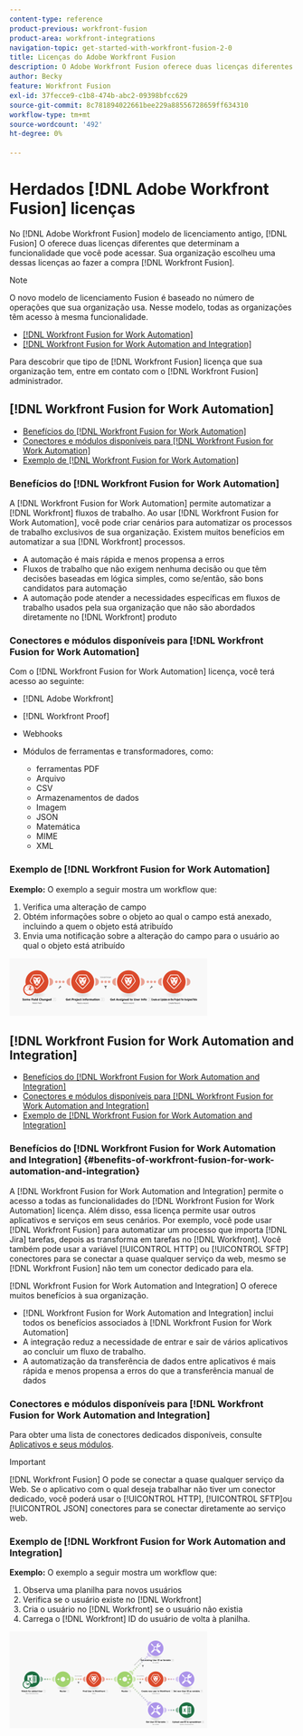 ```yaml
---
content-type: reference
product-previous: workfront-fusion
product-area: workfront-integrations
navigation-topic: get-started-with-workfront-fusion-2-0
title: Licenças do Adobe Workfront Fusion
description: O Adobe Workfront Fusion oferece duas licenças diferentes que determinam a funcionalidade que você pode acessar. Sua organização escolheu uma dessas licenças ao comprar o Workfront Fusion.
author: Becky
feature: Workfront Fusion
exl-id: 37fecce9-c1b8-474b-abc2-09398bfcc629
source-git-commit: 8c781894022661bee229a88556728659ff634310
workflow-type: tm+mt
source-wordcount: '492'
ht-degree: 0%

---
```


# Herdados [!DNL Adobe Workfront Fusion] licenças

No [!DNL Adobe Workfront Fusion] modelo de licenciamento antigo, [!DNL Fusion] O oferece duas licenças diferentes que determinam a funcionalidade que você pode acessar. Sua organização escolheu uma dessas licenças ao fazer a compra [!DNL Workfront Fusion].

>[!NOTE]
>
>O novo modelo de licenciamento Fusion é baseado no número de operações que sua organização usa. Nesse modelo, todas as organizações têm acesso à mesma funcionalidade.

* [[!DNL Workfront Fusion for Work Automation]](#workfront-fusion-for-work-automation)
* [[!DNL Workfront Fusion for Work Automation and Integration]](#workfront-fusion-for-work-automation-and-integration)

Para descobrir que tipo de [!DNL Workfront Fusion] licença que sua organização tem, entre em contato com o [!DNL Workfront Fusion] administrador.

## [!DNL Workfront Fusion for Work Automation]

* [Benefícios do [!DNL Workfront Fusion for Work Automation]](#benefits-of-workfront-fusion-for-work-automation)
* [Conectores e módulos disponíveis para [!DNL Workfront Fusion for Work Automation]](#connectors-and-modules-available-for-workfront-fusion-for-work-automation)
* [Exemplo de [!DNL Workfront Fusion for Work Automation]](#example-of-workfront-fusion-for-work-automation)

### Benefícios do [!DNL Workfront Fusion for Work Automation]

A [!DNL Workfront Fusion for Work Automation] permite automatizar a [!DNL Workfront] fluxos de trabalho. Ao usar [!DNL Workfront Fusion for Work Automation], você pode criar cenários para automatizar os processos de trabalho exclusivos de sua organização. Existem muitos benefícios em automatizar a sua [!DNL Workfront] processos.

* A automação é mais rápida e menos propensa a erros
* Fluxos de trabalho que não exigem nenhuma decisão ou que têm decisões baseadas em lógica simples, como se/então, são bons candidatos para automação
* A automação pode atender a necessidades específicas em fluxos de trabalho usados pela sua organização que não são abordados diretamente no [!DNL Workfront] produto

### Conectores e módulos disponíveis para [!DNL Workfront Fusion for Work Automation]

Com o [!DNL Workfront Fusion for Work Automation] licença, você terá acesso ao seguinte:

* [!DNL Adobe Workfront]
* [!DNL Workfront Proof]
* Webhooks
* Módulos de ferramentas e transformadores, como:

   * ferramentas PDF
   * Arquivo
   * CSV
   * Armazenamentos de dados
   * Imagem
   * JSON
   * Matemática
   * MIME
   * XML

### Exemplo de [!DNL Workfront Fusion for Work Automation]

**Exemplo:** O exemplo a seguir mostra um workflow que:

1. Verifica uma alteração de campo
1. Obtém informações sobre o objeto ao qual o campo está anexado, incluindo a quem o objeto está atribuído
1. Envia uma notificação sobre a alteração do campo para o usuário ao qual o objeto está atribuído

![](assets/fusion-template-example-350x102.png)

## [!DNL Workfront Fusion for Work Automation and Integration]

* [Benefícios do [!DNL Workfront Fusion for Work Automation and Integration]](#benefits-of-workfront-fusion-for-work-automation-and-integration)
* [Conectores e módulos disponíveis para [!DNL Workfront Fusion for Work Automation and Integration]](#connectors-and-modules-available-for-workfront-fusion-for-work-automation-and-integration)
* [Exemplo de [!DNL Workfront Fusion for Work Automation and Integration]](#example-of-workfront-fusion-for-work-automation-and-integration)

### Benefícios do [!DNL Workfront Fusion for Work Automation and Integration] {#benefits-of-workfront-fusion-for-work-automation-and-integration}

A [!DNL Workfront Fusion for Work Automation and Integration] permite o acesso a todas as funcionalidades do [!DNL Workfront Fusion for Work Automation] licença. Além disso, essa licença permite usar outros aplicativos e serviços em seus cenários. Por exemplo, você pode usar [!DNL Workfront Fusion] para automatizar um processo que importa [!DNL Jira] tarefas, depois as transforma em tarefas no [!DNL Workfront]. Você também pode usar a variável [!UICONTROL HTTP] ou [!UICONTROL SFTP] conectores para se conectar a quase qualquer serviço da web, mesmo se [!DNL Workfront Fusion] não tem um conector dedicado para ela.

[!DNL Workfront Fusion for Work Automation and Integration] O oferece muitos benefícios à sua organização.

* [!DNL Workfront Fusion for Work Automation and Integration] inclui todos os benefícios associados à [!DNL Workfront Fusion for Work Automation]
* A integração reduz a necessidade de entrar e sair de vários aplicativos ao concluir um fluxo de trabalho.
* A automatização da transferência de dados entre aplicativos é mais rápida e menos propensa a erros do que a transferência manual de dados

### Conectores e módulos disponíveis para [!DNL Workfront Fusion for Work Automation and Integration]

Para obter uma lista de conectores dedicados disponíveis, consulte [Aplicativos e seus módulos](../../workfront-fusion/apps-and-their-modules/apps-and-their-modules.md).

>[!IMPORTANT]
>
>[!DNL Workfront Fusion] O pode se conectar a quase qualquer serviço da Web. Se o aplicativo com o qual deseja trabalhar não tiver um conector dedicado, você poderá usar o [!UICONTROL HTTP], [!UICONTROL SFTP]ou [!UICONTROL JSON] conectores para se conectar diretamente ao serviço web.

### Exemplo de [!DNL Workfront Fusion for Work Automation and Integration]

**Exemplo:** O exemplo a seguir mostra um workflow que:

1. Observa uma planilha para novos usuários
1. Verifica se o usuário existe no [!DNL Workfront]
1. Cria o usuário no [!DNL Workfront] se o usuário não existia
1. Carrega o [!DNL Workfront] ID do usuário de volta à planilha.

![](assets/fusion-integration-example--350x171.png)
